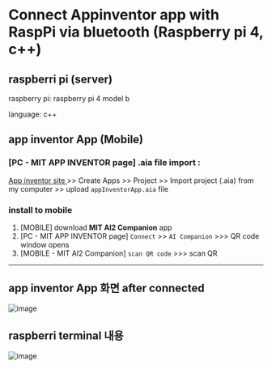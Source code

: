# Connect Appinventor app with RaspPi via bluetooth (Raspberry pi 4, c++)

## raspberri pi  (server)

raspberry pi: raspberry pi 4 model b

language: c++





## app inventor App (Mobile)


### [PC - MIT APP INVENTOR page] .aia file import :
 
<a href="https://appinventor.mit.edu/"> App inventor site </a> >> Create Apps >>  Project >> Import project (.aia) from my computer >> upload ```appInventorApp.aia``` file
 
 ### install to mobile

  1. [MOBILE] download **MIT AI2 Companion** app
  2.  [PC - MIT APP INVENTOR page]  ```Connect``` >> ```AI Companion``` >>> QR code window opens
  3.  [MOBILE - MIT AI2 Companion] ```scan QR code``` >>> scan QR
  
  
  
---
## app inventor App 화면 after connected

![image](https://user-images.githubusercontent.com/61898376/220891411-34142ede-7d0f-453e-9b96-8c82fee4af4b.png)

## raspberri terminal 내용
![image](https://user-images.githubusercontent.com/61898376/220891589-c79f0238-4db7-4f1a-a3c5-03083a1cf4f9.png)
